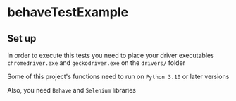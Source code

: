 # behaveTestExample

## Set up

In order to execute this tests you need to place your driver executables
`chromedriver.exe` and `geckodriver.exe` on the `drivers/` folder

Some of this project's functions need to run on `Python 3.10` or later versions 

Also, you need `Behave` and `Selenium` libraries
